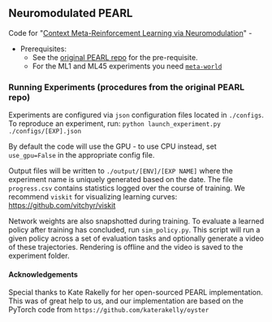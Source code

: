 ## Neuromodulated PEARL

Code for "[Context Meta-Reinforcement Learning via Neuromodulation](https://arxiv.org/abs/2111.00134)" - 

- Prerequisites:
    - See the [original PEARL repo](https://github.com/katerakelly/oyster) for the pre-requisite.
    - For the ML1 and ML45 experiments you need [`meta-world`](https://github.com/rlworkgroup/metaworld)

### Running Experiments (procedures from the original PEARL repo)

Experiments are configured via `json` configuration files located in `./configs`. To reproduce an experiment, run:
`python launch_experiment.py ./configs/[EXP].json`

By default the code will use the GPU - to use CPU instead, set `use_gpu=False` in the appropriate config file.

Output files will be written to `./output/[ENV]/[EXP NAME]` where the experiment name is uniquely generated based on the date.
The file `progress.csv` contains statistics logged over the course of training.
We recommend `viskit` for visualizing learning curves: https://github.com/vitchyr/viskit

Network weights are also snapshotted during training.
To evaluate a learned policy after training has concluded, run `sim_policy.py`.
This script will run a given policy across a set of evaluation tasks and optionally generate a video of these trajectories.
Rendering is offline and the video is saved to the experiment folder.

#### Acknowledgements

Special thanks to Kate Rakelly
for her open-sourced PEARL implementation.
This was of great help to us, and our 
implementation are based on the PyTorch code from `https://github.com/katerakelly/oyster`
